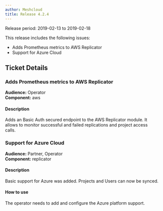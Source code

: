 ```yaml
---
author: Meshcloud
title: Release 4.2.4
---
```


Release period: 2019-02-13 to 2019-02-18

This release includes the following issues:
* Adds Prometheus metrics to AWS Replicator
* Support for Azure Cloud
<!--truncate-->

## Ticket Details
### Adds Prometheus metrics to AWS Replicator
**Audience:** Operator<br>**Component:** aws


#### Description
Adds an Basic Auth secured endpoint to the AWS Replicator module. It allows to monitor successful and failed replications and project access calls.

### Support for Azure Cloud
**Audience:** Partner, Operator<br>**Component:** replicator


#### Description
Basic support for Azure was added. Projects and Users can now be synced.

#### How to use
The operator needs to add and configure the Azure platform support.

